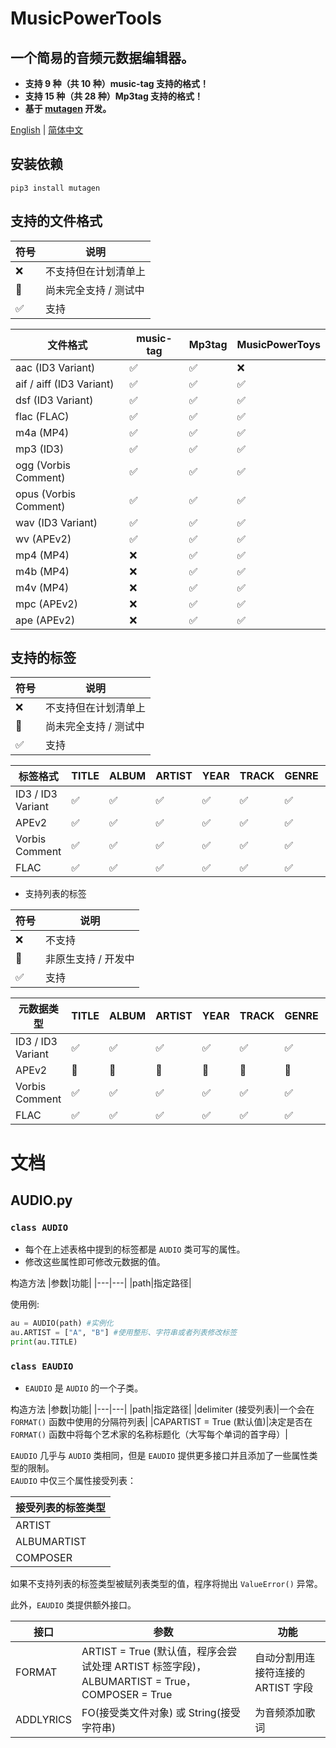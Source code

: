 # MusicPowerTools
## 一个简易的音频元数据编辑器。
* **支持 9 种（共 10 种）music-tag 支持的格式！**
* **支持 15 种（共 28 种）Mp3tag 支持的格式！**
* **基于 [mutagen](https://github.com/quodlibet/mutagen) 开发。**

[English](https://github.com/hexin-lin-1024/MusicPowerToys/blob/main/README.md) | [简体中文](https://github.com/hexin-lin-1024/MusicPowerToys/blob/main/README.sc.md)
## 安装依赖
`pip3 install mutagen`

## 支持的文件格式
|符号|说明|
|---|---|
|:x:|不支持但在计划清单上|
|🔘|尚未完全支持 / 测试中|
|:white_check_mark:|支持|

|文件格式|music-tag|Mp3tag|MusicPowerToys|
|---|---|---|---|
|aac (ID3 Variant)|:white_check_mark:|:white_check_mark:|:x:|
|aif / aiff (ID3 Variant)|:white_check_mark:|:white_check_mark:|:white_check_mark:|
|dsf (ID3 Variant)|:white_check_mark:|:white_check_mark:|:white_check_mark:|
|flac (FLAC)|:white_check_mark:|:white_check_mark:|:white_check_mark:|
|m4a (MP4)|:white_check_mark:|:white_check_mark:|:white_check_mark:|
|mp3 (ID3)|:white_check_mark:|:white_check_mark:|:white_check_mark:|
|ogg (Vorbis Comment)|:white_check_mark:|:white_check_mark:|:white_check_mark:|
|opus (Vorbis Comment)|:white_check_mark:|:white_check_mark:|:white_check_mark:|
|wav (ID3 Variant)|:white_check_mark:|:white_check_mark:|:white_check_mark:|
|wv (APEv2)|:white_check_mark:|:white_check_mark:|:white_check_mark:|
|mp4 (MP4)|:x:|:white_check_mark:|:white_check_mark:|
|m4b (MP4)|:x:|:white_check_mark:|:white_check_mark:|
|m4v (MP4)|:x:|:white_check_mark:|:white_check_mark:|
|mpc (APEv2)|:x:|:white_check_mark:|:white_check_mark:|
|ape (APEv2)|:x:|:white_check_mark:|:white_check_mark:|

## 支持的标签
|符号|说明|
|---|---|
|:x:|不支持但在计划清单上|
|🔘|尚未完全支持 / 测试中|
|:white_check_mark:|支持|

|标签格式|TITLE|ALBUM|ARTIST|YEAR|TRACK|GENRE|COMMENT|ALBUMARTIST|COMPOSER|DISCNUMBER|LYRICS|
|---|---|---|---|---|---|---|---|---|---|---|---|
|ID3 / ID3 Variant|:white_check_mark:|:white_check_mark:|:white_check_mark:|:white_check_mark:|:white_check_mark:|:white_check_mark:|:white_check_mark:|:white_check_mark:|:white_check_mark:|:white_check_mark:|🔘|
|APEv2|:white_check_mark:|:white_check_mark:|:white_check_mark:|:white_check_mark:|:white_check_mark:|:white_check_mark:|:white_check_mark:|:white_check_mark:|:white_check_mark:|:white_check_mark:|:white_check_mark:|
|Vorbis Comment|:white_check_mark:|:white_check_mark:|:white_check_mark:|:white_check_mark:|:white_check_mark:|:white_check_mark:|:white_check_mark:|:white_check_mark:|:white_check_mark:|:white_check_mark:|:white_check_mark:|
|FLAC|:white_check_mark:|:white_check_mark:|:white_check_mark:|:white_check_mark:|:white_check_mark:|:white_check_mark:|:white_check_mark:|:white_check_mark:|:white_check_mark:|:white_check_mark:|:white_check_mark:|

* 支持列表的标签

|符号|说明|
|---|---|
|:x:|不支持|
|🔘|非原生支持 / 开发中|
|:white_check_mark:|支持|

|元数据类型|TITLE|ALBUM|ARTIST|YEAR|TRACK|GENRE|COMMENT|ALBUMARTIST|COMPOSER|DISCNUMBER|LYRICS|
|---|---|---|---|---|---|---|---|---|---|---|---|
|ID3 / ID3 Variant|:white_check_mark:|:white_check_mark:|:white_check_mark:|:white_check_mark:|:white_check_mark:|:white_check_mark:|:white_check_mark:|:white_check_mark:|:white_check_mark:|:white_check_mark:|🔘|
|APEv2|🔘|🔘|🔘|🔘|🔘|🔘|🔘|🔘|🔘|🔘|🔘|
|Vorbis Comment|:white_check_mark:|:white_check_mark:|:white_check_mark:|:white_check_mark:|:white_check_mark:|:white_check_mark:|:white_check_mark:|:white_check_mark:|:white_check_mark:|:white_check_mark:|:white_check_mark:|
|FLAC|:white_check_mark:|:white_check_mark:|:white_check_mark:|:white_check_mark:|:white_check_mark:|:white_check_mark:|:white_check_mark:|:white_check_mark:|:white_check_mark:|:white_check_mark:|:white_check_mark:|

# 文档
## AUDIO.py
### `class AUDIO`
* 每个在上述表格中提到的标签都是 `AUDIO` 类可写的属性。
* 修改这些属性即可修改元数据的值。

构造方法
|参数|功能|
|---|---|
|path|指定路径|

使用例:
```Python
au = AUDIO(path) #实例化
au.ARTIST = ["A", "B"] #使用整形、字符串或者列表修改标签
print(au.TITLE)
```

### `class EAUDIO`
* `EAUDIO` 是 `AUDIO` 的一个子类。

构造方法
|参数|功能|
|---|---|
|path|指定路径|
|delimiter (接受列表)|一个会在 `FORMAT()` 函数中使用的分隔符列表|
|CAPARTIST = True (默认值)|决定是否在 `FORMAT()` 函数中将每个艺术家的名称标题化（大写每个单词的首字母）|

`EAUDIO` 几乎与 `AUDIO` 类相同，但是 `EAUDIO` 提供更多接口并且添加了一些属性类型的限制。  
 `EAUDIO` 中仅三个属性接受列表：

|接受列表的标签类型|
|---|
|ARTIST|
|ALBUMARTIST|
|COMPOSER|

如果不支持列表的标签类型被赋列表类型的值，程序将抛出 `ValueError()` 异常。

此外，`EAUDIO` 类提供额外接口。

|接口|参数|功能|
|---|---|---|
|FORMAT|ARTIST = True (默认值，程序会尝试处理 ARTIST 标签字段)，ALBUMARTIST = True，COMPOSER = True|自动分割用连接符连接的 ARTIST 字段|
|ADDLYRICS|FO(接受类文件对象) 或 String(接受字符串)|为音频添加歌词|